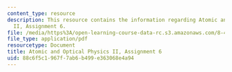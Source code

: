 ```yaml
---
content_type: resource
description: This resource contains the information regarding Atomic and Optical Physics
  II, Assignment 6.
file: /media/https%3A/open-learning-course-data-rc.s3.amazonaws.com/8-421-atomic-and-optical-physics-i-spring-2014/88c6f5c1967f7ab6b499e363068e4a94_MIT8_421S14_homeWork6.pdf
file_type: application/pdf
resourcetype: Document
title: Atomic and Optical Physics II, Assignment 6
uid: 88c6f5c1-967f-7ab6-b499-e363068e4a94
---
```


